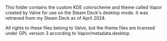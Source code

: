 This folder contains the custom KDE colorscheme and theme called Vapor created by Valve for use on the Steam Deck's
desktop mode. It was retrieved from my Steam Deck as of April 2024.

All rights to these files belong to Valve, but the theme files are licensed under GPL version 3 according to
Vapor/metadata.desktop.

